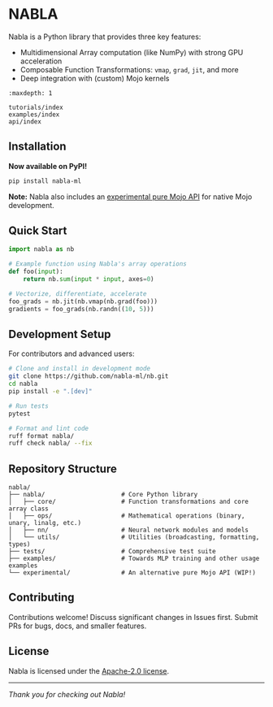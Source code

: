 # NABLA

Nabla is a Python library that provides three key features:

- Multidimensional Array computation (like NumPy) with strong GPU acceleration
- Composable Function Transformations: `vmap`, `grad`, `jit`, and more
- Deep integration with (custom) Mojo kernels

```{toctree}
:maxdepth: 1

tutorials/index
examples/index
api/index
```

## Installation

**Now available on PyPI!**

```bash
pip install nabla-ml
```

**Note:** Nabla also includes an [experimental pure Mojo API](https://github.com/nabla-ml/nabla/tree/main/experimental) for native Mojo development.

## Quick Start

```python
import nabla as nb

# Example function using Nabla's array operations
def foo(input):
    return nb.sum(input * input, axes=0)

# Vectorize, differentiate, accelerate
foo_grads = nb.jit(nb.vmap(nb.grad(foo)))
gradients = foo_grads(nb.randn((10, 5)))
```

## Development Setup

For contributors and advanced users:

```bash
# Clone and install in development mode
git clone https://github.com/nabla-ml/nb.git
cd nabla
pip install -e ".[dev]"

# Run tests
pytest

# Format and lint code
ruff format nabla/
ruff check nabla/ --fix
```

## Repository Structure

```text
nabla/
├── nabla/                     # Core Python library
│   ├── core/                  # Function transformations and core array class
│   ├── ops/                   # Mathematical operations (binary, unary, linalg, etc.)
│   ├── nn/                    # Neural network modules and models
│   └── utils/                 # Utilities (broadcasting, formatting, types)
├── tests/                     # Comprehensive test suite
├── examples/                  # Towards MLP training and other usage examples
└── experimental/              # An alternative pure Mojo API (WIP!)
```

## Contributing

Contributions welcome! Discuss significant changes in Issues first. Submit PRs for bugs, docs, and smaller features.

## License

Nabla is licensed under the [Apache-2.0 license](https://github.com/nabla-ml/nabla/blob/main/LICENSE).

---

*Thank you for checking out Nabla!*
